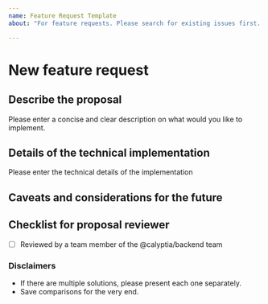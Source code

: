 ```yaml
---
name: Feature Request Template
about: "For feature requests. Please search for existing issues first. Also see CONTRIBUTING.md"

---
```


# New feature request

## Describe the proposal

Please enter a concise and clear description on what would you like to implement.

## Details of the technical implementation

Please enter the technical details of the implementation

## Caveats and considerations for the future

## Checklist for proposal reviewer

- [ ] Reviewed by a team member of the @calyptia/backend team

### Disclaimers

- If there are multiple solutions, please present each one separately.
- Save comparisons for the very end.
